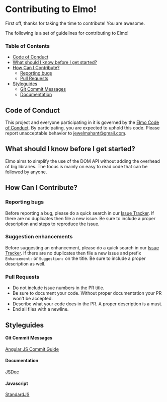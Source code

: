 # Contributing to Elmo!
First off, thanks for taking the time to contribute! You are awesome.

The following is a set of guidelines for contributing to Elmo!

### Table of Contents
* [Code of Conduct](#code-of-conduct)
* [What should I know before I get started?](#what-should-i-know-before-i-get-started?)
* [How Can I Contribute?](#how-can-i-contribute?)
  * [Reporting bugs](#reporting-bugs)
  * [Pull Requests](#pull-requests)
* [Styleguides](#styleguides)
  * [Git Commit Messages](#git-commit-messages)
  * [Documentation](#documentation)

## Code of Conduct
This project and everyone participating in it is governed by the [Elmo Code of Conduct](https://github.com/lap00zza/elmo/blob/master/CODE_OF_CONDUCT.md). By participating, you are expected to uphold this code. Please report unacceptable behavior to jewelmahant@gmail.com. 

## What should I know before I get started?
Elmo aims to simplify the use of the DOM API without adding the overhead of big libraries. The focus is mainly on easy to read code that can be followed by anyone.

## How Can I Contribute?
### Reporting bugs
Before reporting a bug, please do a quick search in our [Issue Tracker](https://github.com/lap00zza/elmo/issues). If there are no duplicates then file a new issue. Be sure to include a proper description and steps to reproduce the issue.

### Suggestion enhancements
Before suggesting an enhancement, please do a quick search in our [Issue Tracker](https://github.com/lap00zza/elmo/issues). If there are no duplicates then file a new issue and prefix `Enhancement:` or `Suggestion:` on the title. Be sure to include a proper description as well.

### Pull Requests
* Do not include issue numbers in the PR title.
* Be sure to document your code. Without proper documentation your PR won't be accepted.
* Describe what your code does in the PR. A proper description is a must.
* End all files with a newline.

## Styleguides
#### Git Commit Messages
[Angular JS Commit Guide](https://github.com/angular/angular.js/blob/master/CONTRIBUTING.md#commit)
#### Documentation
[JSDoc](http://usejsdoc.org/)
#### Javascript
[StandardJS](http://standardjs.com)
